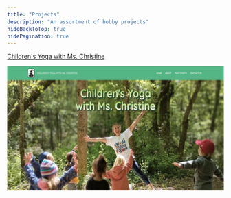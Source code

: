```yaml
---
title: "Projects"
description: "An assortment of hobby projects"
hideBackToTop: true
hidePagination: true
---
```


[Children's Yoga with Ms. Christine](https://www.yogawithmschristine.com/)

![Children's Yoga with Ms. Christine](/assets/yoga.png#small "Business website for Children's Yoga with Ms. Christine")
